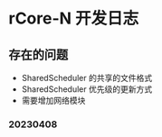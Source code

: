 # rCore-N 开发日志

## 存在的问题

- SharedScheduler 的共享的文件格式
- SharedScheduler 优先级的更新方式
- 需要增加网络模块

### 20230408
